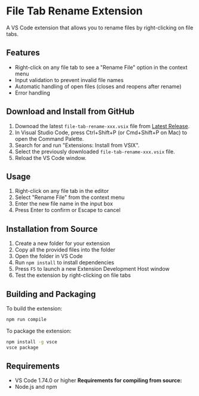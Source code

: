 # File Tab Rename Extension

A VS Code extension that allows you to rename files by right-clicking on file tabs.

## Features

- Right-click on any file tab to see a "Rename File" option in the context menu
- Input validation to prevent invalid file names
- Automatic handling of open files (closes and reopens after rename)
- Error handling

## Download and Install from GitHub
1. Downoad the latest `file-tab-rename-xxx.vsix` file from [Latest Release](https://github.com/lynton-dev/VSCode-File-Tab-Rename/releases/latest/). 
2. In Visual Studio Code, press Ctrl+Shift+P (or Cmd+Shift+P on Mac) to open the Command Palette.
3. Search for and run "Extensions: Install from VSIX".
4. Select the previously downloaded `file-tab-rename-xxx.vsix` file.
5. Reload the VS Code window.

## Usage

1. Right-click on any file tab in the editor
2. Select "Rename File" from the context menu
3. Enter the new file name in the input box
4. Press Enter to confirm or Escape to cancel

## Installation from Source

1. Create a new folder for your extension
2. Copy all the provided files into the folder
3. Open the folder in VS Code
4. Run `npm install` to install dependencies
5. Press `F5` to launch a new Extension Development Host window
6. Test the extension by right-clicking on file tabs

## Building and Packaging

To build the extension:
```bash
npm run compile
```

To package the extension:
```bash
npm install -g vsce
vsce package
```

## Requirements

- VS Code 1.74.0 or higher
**Requirements for compiling from source:**
- Node.js and npm
